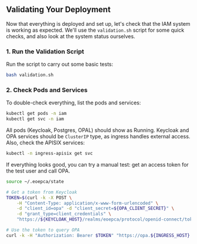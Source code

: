 
## Validating Your Deployment

Now that everything is deployed and set up, let's check that the IAM system is working as expected. We'll use the `validation.sh` script for some quick checks, and also look at the system status ourselves.

### 1. Run the Validation Script

Run the script to carry out some basic tests:

```bash
bash validation.sh
```

### 2. Check Pods and Services

To double-check everything, list the pods and services:

```bash
kubectl get pods -n iam
kubectl get svc -n iam
```

All pods (Keycloak, Postgres, OPAL) should show as Running. Keycloak and OPA services should be `ClusterIP` type, as ingress handles external access. Also, check the APISIX services:

```bash
kubectl -n ingress-apisix get svc
```

If everything looks good, you can try a manual test: get an access token for the test user and call OPA.

```bash
source ~/.eoepca/state

# Get a token from Keycloak
TOKEN=$(curl -k -X POST \
    -H "Content-Type: application/x-www-form-urlencoded" \
    -d "client_id=opa" -d "client_secret=${OPA_CLIENT_SECRET}" \
    -d "grant_type=client_credentials" \
    "https://${KEYCLOAK_HOST}/realms/eoepca/protocol/openid-connect/token" | jq -r .access_token)

# Use the token to query OPA
curl -k -H "Authorization: Bearer $TOKEN" "https://opa.${INGRESS_HOST}:6443/v1/data"
```
